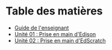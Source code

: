# Table des matières <!-- omit in toc -->

- [Guide de l'enseignant](guide_pour_prof.md)
- [Unité 01 : Prise en main d'Edison](U1_01_scratched_prise_en_main.md)
- [Unité 02 : Prise en main d'EdScratch](U1_02_prise_en_main_edScratch.md)
